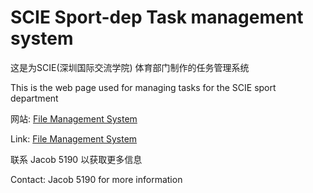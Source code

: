 # **SCIE** Sport-dep Task management system

这是为SCIE(深圳国际交流学院) 体育部门制作的任务管理系统

This is the web page used for managing tasks for the SCIE sport department


网站: [File Management System](http://111.230.183.9:8080/)

Link: [File Management System](http://111.230.183.9:8080/)


联系 Jacob 5190 以获取更多信息

Contact: Jacob 5190 for more information
